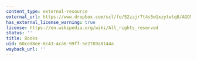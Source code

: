 ```yaml
---
content_type: external-resource
external_url: https://www.dropbox.com/scl/fo/52zzjr7t4s5w1xzytwtq8/AGO5EorcfpLxHPvZ4hcIYDU/Supplementary%20Resources/Books?dl=0&rlkey=qojtvzyd9q8cpudjtvj939i69&subfolder_nav_tracking=1
has_external_license_warning: true
license: https://en.wikipedia.org/wiki/All_rights_reserved
status: ''
title: Books
uid: 60ced8ee-0c43-4ca6-99ff-5e2789a8144a
wayback_url: ''
---
```

